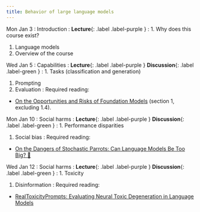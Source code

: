 ```yaml
---
title: Behavior of large language models
---
```


Mon Jan 3
: Introduction
  : **Lecture**{: .label .label-purple }
: 1. Why does this course exist?
  1. Language models
  1. Overview of the course

Wed Jan 5
: Capabilities
  : **Lecture**{: .label .label-purple } **Discussion**{: .label .label-green }
: 1. Tasks (classification and generation)
  1. Prompting
  1. Evaluation
: Required reading:
  - [On the Opportunities and Risks of Foundation Models](https://arxiv.org/pdf/2108.07258.pdf) (section 1, excluding 1.4).

Mon Jan 10
: Social harms
  : **Lecture**{: .label .label-purple } **Discussion**{: .label .label-green }
: 1. Performance disparities
  1. Social bias
: Required reading:
  - [On the Dangers of Stochastic Parrots: Can Language Models Be Too Big? 🦜](https://dl.acm.org/doi/pdf/10.1145/3442188.3445922)

Wed Jan 12
: Social harms
  : **Lecture**{: .label .label-purple } **Discussion**{: .label .label-green }
: 1. Toxicity
  1. Disinformation
: Required reading:
  - [RealToxicityPrompts: Evaluating Neural Toxic Degeneration in Language Models](https://arxiv.org/pdf/2009.11462.pdf)
